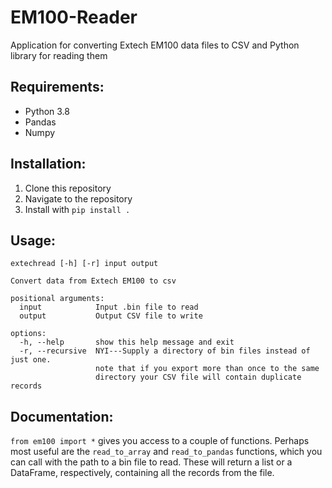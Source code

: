 # EM100-Reader
Application for converting Extech EM100 data files to CSV and Python library for reading them

## Requirements:
* Python 3.8
* Pandas
* Numpy

## Installation:
1. Clone this repository
2. Navigate to the repository
3. Install with `pip install .` 

## Usage:
```
extechread [-h] [-r] input output

Convert data from Extech EM100 to csv

positional arguments:
  input            Input .bin file to read
  output           Output CSV file to write

options:
  -h, --help       show this help message and exit
  -r, --recursive  NYI---Supply a directory of bin files instead of just one.
                   note that if you export more than once to the same
                   directory your CSV file will contain duplicate records
```

## Documentation:
`from em100 import *` gives you access to a couple of functions. Perhaps most useful are the `read_to_array` and `read_to_pandas` functions, which you can call with the path to a bin file to read. These will return a list or a DataFrame, respectively, containing all the records from the file.